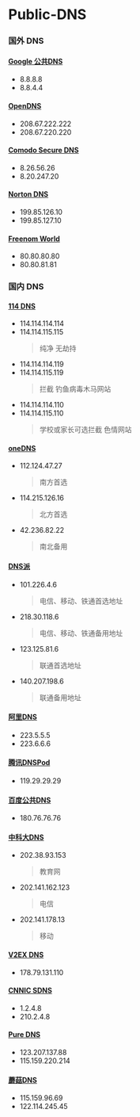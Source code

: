 # Public-DNS

### 国外 DNS

  #### [Google 公共DNS](https://developers.google.com/speed/public-dns/)
   
   * 8.8.8.8
   * 8.8.4.4

  #### [OpenDNS](https://www.opendns.com/)

   * 208.67.222.222
   * 208.67.220.220
  
  #### [Comodo Secure DNS](https://www.comodo.com/secure-dns/)
  
   * 8.26.56.26
   * 8.20.247.20
   
  #### [Norton DNS](https://dns.norton.com/)
   
   * 199.85.126.10
   * 199.85.127.10
   
  #### [Freenom World](http://www.freenom.world)
   
   * 80.80.80.80
   * 80.80.81.81

### 国内 DNS

   #### [114 DNS](https://www.114dns.com/)
  
   * 114.114.114.114
   * 114.114.115.115
      >纯净 无劫持
   * 114.114.114.119
   * 114.114.115.119
      >拦截 钓鱼病毒木马网站
   * 114.114.114.110
   * 114.114.115.110
      >学校或家长可选拦截 色情网站
   
  #### [oneDNS](http://www.onedns.net)
  
   * 112.124.47.27
      >南方首选
   * 114.215.126.16
      >北方首选
   * 42.236.82.22
      >南北备用
   
   #### [DNS派](http://www.dnspai.com/public.html)
  
   * 101.226.4.6
      >电信、移动、铁通首选地址
   * 218.30.118.6
      >电信、移动、铁通备用地址
   * 123.125.81.6
      >联通首选地址
   * 140.207.198.6
      >联通备用地址
   
  #### [阿里DNS](http://www.alidns.com/)

   * 223.5.5.5
   * 223.6.6.6
 
  #### [腾讯DNSPod](https://www.dnspod.cn/Products/Public.DNS)
   
   * 119.29.29.29
 
  #### [百度公共DNS](http://dudns.baidu.com/intro/publicdns/)
  
   * 180.76.76.76
   
  #### [中科大DNS](https://groups.google.com/forum/#!forum/neat-dns)
   
   * 202.38.93.153
      >教育网
   * 202.141.162.123
      >电信
   * 202.141.178.13
      >移动

  #### [V2EX DNS](https://dns.v2ex.com/)

   * 178.79.131.110

  #### [CNNIC SDNS](http://public.sdns.cn/)
   
   * 1.2.4.8
   * 210.2.4.8

  #### [Pure DNS](http://puredns.cn/)
  
   * 123.207.137.88   
   * 115.159.220.214
   
  #### [蘑菇DNS](https://www.mogudns.net/)
   
   * 115.159.96.69
   * 122.114.245.45
